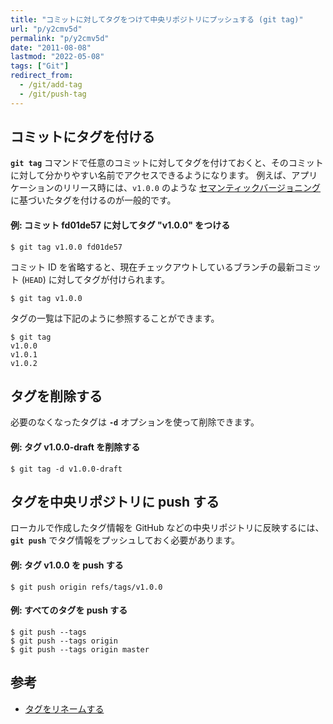 ```yaml
---
title: "コミットに対してタグをつけて中央リポジトリにプッシュする (git tag)"
url: "p/y2cmv5d"
permalink: "p/y2cmv5d"
date: "2011-08-08"
lastmod: "2022-05-08"
tags: ["Git"]
redirect_from:
  - /git/add-tag
  - /git/push-tag
---
```


コミットにタグを付ける
----

__`git tag`__ コマンドで任意のコミットに対してタグを付けておくと、そのコミットに対して分かりやすい名前でアクセスできるようになります。
例えば、アプリケーションのリリース時には、`v1.0.0` のような [セマンティックバージョニング](https://semver.org/lang/ja/) に基づいたタグを付けるのが一般的です。

#### 例: コミット fd01de57 に対してタグ "v1.0.0" をつける

```
$ git tag v1.0.0 fd01de57
```

コミット ID を省略すると、現在チェックアウトしているブランチの最新コミット (`HEAD`) に対してタグが付けられます。

```
$ git tag v1.0.0
```

タグの一覧は下記のように参照することができます。

```
$ git tag
v1.0.0
v1.0.1
v1.0.2
```


タグを削除する
----

必要のなくなったタグは __`-d`__ オプションを使って削除できます。

#### 例: タグ v1.0.0-draft を削除する

```
$ git tag -d v1.0.0-draft
```


タグを中央リポジトリに push する
----

ローカルで作成したタグ情報を GitHub などの中央リポジトリに反映するには、__`git push`__ でタグ情報をプッシュしておく必要があります。

#### 例: タグ v1.0.0 を push する

```
$ git push origin refs/tags/v1.0.0
```

#### 例: すべてのタグを push する

```
$ git push --tags
$ git push --tags origin
$ git push --tags origin master
```


参考
----

- [タグをリネームする](/p/h4dnw6e/)

